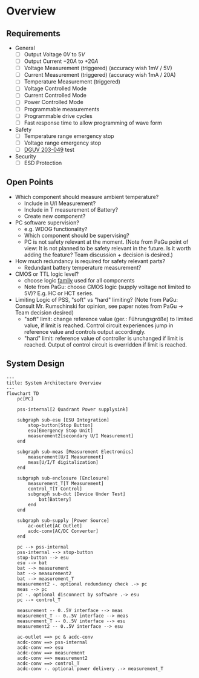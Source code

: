 # Overview

## Requirements

- General
    - [ ] Output Voltage $0V$ to $5V$
    - [ ] Output Current $-20A$ to $+20A$
    - [ ] Voltage Measurement (triggered) (accuracy wish 1mV / 5V)
    - [ ] Current Measurement (triggered) (accuracy wish 1mA / 20A)
    - [ ] Temperature Measurement (triggered)
    - [ ] Voltage Controlled Mode
    - [ ] Current Controlled Mode
    - [ ] Power Controlled Mode
    - [ ] Programmable measurements
    - [ ] Programmable drive cycles
    - [ ] Fast response time to allow programming of wave form
- Safety
    - [ ] Temperature range emergency stop
    - [ ] Voltage range emergency stop
    - [ ] [DGUV 203-049][dguv] test
- Security
    - [ ] ESD Protection

[dguv]: (https://publikationen.dguv.de/widgets/pdf/download/article/829)

## Open Points

- Which component should measure ambient temperature?
    - Include in U/I Measurement?
    - Include in T measurement of Battery?
    - Create new component?
- PC software supervision?
    - e.g. WDOG functionality?
    - Which component should be supervising?
    - PC is not safety relevant at the moment. (Note from PaGu point of view: It
      is not planned to be safety relevant in the future. Is it worth adding the
      feature? Team discussion + decision is desired.)
- How much redundancy is required for safety relevant parts?
    - Redundant battery temperature measurement?
- CMOS or TTL logic level?
    - choose logic [family][7400-families] used for all components
    - Note from PaGu: choose CMOS logic (supply voltage not limited to 5V)? E.g.
        HC or HCT series.
- Limiting Logic of PSS, "soft" vs "hard" limiting? (Note from PaGu: Consult Mr.
    Rumschinski for opinion, see paper notes from PaGu -> Team decision desired)
    - "soft" limit: change reference value (ger.: Führungsgröße) to limited
        value, if limit is reached. Control circuit experiences jump in
        reference value and controls output accordingly.
    - "hard" limit: reference value of controller is unchanged if limit is
        reached. Output of control circuit is overridden if limit is reached.

[7400-families]: https://en.wikipedia.org/wiki/7400-series_integrated_circuits#Families

## System Design

```mermaid
---
title: System Architecture Overview
---
flowchart TD
    pc[PC]

    pss-internal[2 Quadrant Power supplysink]

    subgraph sub-esu [ESU Integration]
        stop-button[Stop Button]
        esu[Emergency Stop Unit]
        measurement2[secondary U/I Measurement]
    end

    subgraph sub-meas [Measurement Electronics]
        measurement[U/I Measurement]
        meas[U/I/T digitalization]
    end

    subgraph sub-enclosure [Enclosure]
        measurement_T[T Measurement]
        control_T[T Control]
        subgraph sub-dut [Device Under Test]
            bat[Battery]
        end
    end

    subgraph sub-supply [Power Source]
        ac-outlet[AC Outlet]
        acdc-conv[AC/DC Converter]
    end

    pc --> pss-internal
    pss-internal --> stop-button
    stop-button --> esu
    esu --> bat
    bat --> measurement
    bat --> measurement2
    bat --> measurement_T
    measurement2 -. optional redundancy check .-> pc
    meas --> pc
    pc -. optional disconnect by software .-> esu
    pc --> control_T

    measurement -- 0..5V interface --> meas
    measurement_T -- 0..5V interface --> meas
    measurement_T -- 0..5V interface --> esu
    measurement2 -- 0..5V interface --> esu

    ac-outlet ==> pc & acdc-conv
    acdc-conv ==> pss-internal
    acdc-conv ==> esu
    acdc-conv ==> measurement
    acdc-conv ==> measurement2
    acdc-conv ==> control_T
    acdc-conv -. optional power delivery .-> measurement_T
```

